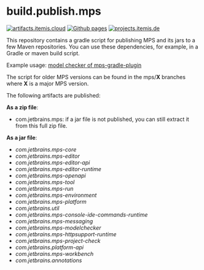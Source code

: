 # build.publish.mps

[![artifacts.itemis.cloud](https://img.shields.io/badge/dynamic/xml?url=https://artifacts.itemis.cloud/repository/maven-mps/com/jetbrains/mps/maven-metadata.xml&label=artifacts.itemis.cloud&color=success&query=.//versioning/latest)](https://artifacts.itemis.cloud/#browse/browse:maven-mps:com%2Fjetbrains)
[![Github pages](https://img.shields.io/badge/Github-pages-success)](https://github.com/orgs/mbeddr/packages?repo_name=build.publish.mps)
[![projects.itemis.de](https://img.shields.io/badge/dynamic/xml?url=https://projects.itemis.de/nexus/content/repositories/mbeddr/com/jetbrains/mps/maven-metadata.xml&label=projects.itemis.de&color=inactive&query=.//versioning/latest)](https://projects.itemis.de/nexus/#nexus-search;quick~com.jetbrains)

This repository contains a gradle script for publishing MPS and its jars to a few Maven repositories. You can use these dependencies, for example, in a Gradle or maven build script.

Example usage: [model checker of mps-gradle-plugin](https://github.com/mbeddr/mps-gradle-plugin/blob/0da7e4ba4d5ef07504c42d0b77ab097054f02ee8/modelcheck/build.gradle.kts#L41)

The script for older MPS versions can be found in the mps/**X** branches where **X** is a major MPS version.

The following artifacts are published:

**As a zip file**:

- com.jetbrains.mps: if a jar file is not published, you can still extract it from this full zip file.

**As a jar file**:

- *com.jetbrains.mps-core*
- *com.jetbrains.mps-editor*
- *com.jetbrains.mps-editor-api*
- *com.jetbrains.mps-editor-runtime*
- *com.jetbrains.mps-openapi*
- *com.jetbrains.mps-tool*
- *com.jetbrains.mps-run*
- *com.jetbrains.mps-environment*
- *com.jetbrains.mps-platform*
- *com.jetbrains.util*
- *com.jetbrains.mps-console-ide-commands-runtime*
- *com.jetbrains.mps-messaging*
- *com.jetbrains.mps-modelchecker*
- *com.jetbrains.mps-httpsupport-runtime*
- *com.jetbrains.mps-project-check*
- *com.jetbrains.platform-api*
- *com.jetbrains.mps-workbench*
- *com.jetbrains.annotations*

